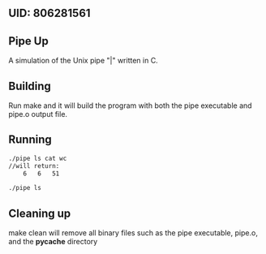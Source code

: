 ## UID: 806281561

## Pipe Up

A simulation of the Unix pipe "|"  written in C.

## Building

Run make and it will build the program with both the pipe executable and pipe.o output file.

## Running

```bash
./pipe ls cat wc 
//will return:
    6   6   51

./pipe ls 
```
## Cleaning up

make clean will remove all binary files such as the pipe executable, pipe.o, and the __pycache__ directory